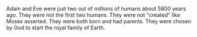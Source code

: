 Adam and Eve were just two out of millions of humans about 5800 years ago. They were not the first two humans. They were not "created" like Moses asserted. They were both born and had parents. They were chosen by God to start the royal family of Earth.
